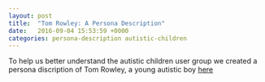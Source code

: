 ```yaml
---
layout: post
title:  "Tom Rowley: A Persona Description"
date:   2016-09-04 15:53:59 +0000
categories: persona-description autistic-children
---
```


To help us better understand the autistic children user group we created
a persona discription of Tom Rowley, a young autistic boy
[here](https://app.xtensio.com/folio/sebnsib2)

